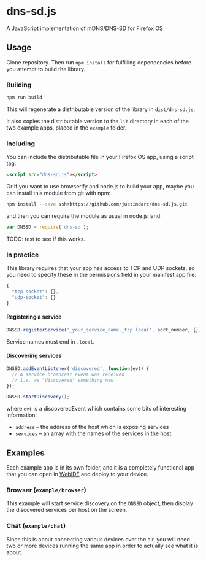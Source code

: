 dns-sd.js
=========

A JavaScript implementation of mDNS/DNS-SD for Firefox OS

## Usage

Clone repository. Then run `npm install` for fulfilling dependencies before you attempt to build the library.

### Building

```javascript
npm run build
```

This will regenerate a distributable version of the library in `dist/dns-sd.js`.

It also copies the distributable version to the `lib` directory in each of the two example apps, placed in the `example` folder.

### Including

You can include the distributable file in your Firefox OS app, using a script tag:

```html
<script src="dns-sd.js"></script>
```

Or if you want to use browserify and node.js to build your app, maybe you can install this module from git with npm:

```bash
npm install --save ssh+https://github.com/justindarc/dns-sd.js.git
```

and then you can require the module as usual in node.js land:

```javascript
var DNSSD = require('dns-sd');
```

TODO: test to see if this works.

### In practice

This library requires that your app has access to TCP and UDP sockets, so you need to specify these in the permissions field in your manifest.app file:

```javascript
{
  "tcp-socket": {},
  "udp-socket": {}
}
```

#### Registering a service

```javascript
DNSSD.registerService('_your_service_name._tcp.local', port_number, {});
```

Service names must end in `.local`.

#### Discovering services

```javascript
DNSSD.addEventListener('discovered', function(evt) {
  // A service broadcast event was received
  // i.e. we "discovered" something new
});

DNSSD.startDiscovery();
```

where `evt` is a discoveredEvent which contains some bits of interesting information:


* `address` – the address of the host which is exposing services
* `services` – an array with the names of the services in the host

## Examples

Each example app is in its own folder, and it is a completely functional app that you can open in [WebIDE](https://developer.mozilla.org/en-US/docs/Tools/WebIDE) and deploy to your device.

### Browser (`example/browser`)

This example will start service discovery on the `DNSSD` object, then display the discovered services per host on the screen.

### Chat (`example/chat`)

Since this is about connecting various devices over the air, you will need two or more devices running the same app in order to actually see what it is about.
